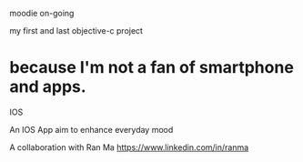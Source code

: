 moodie on-going

my first and last objective-c project

because I'm not a fan of smartphone and apps.
======

IOS


An IOS App aim to enhance everyday mood



A collaboration with Ran Ma https://www.linkedin.com/in/ranma
